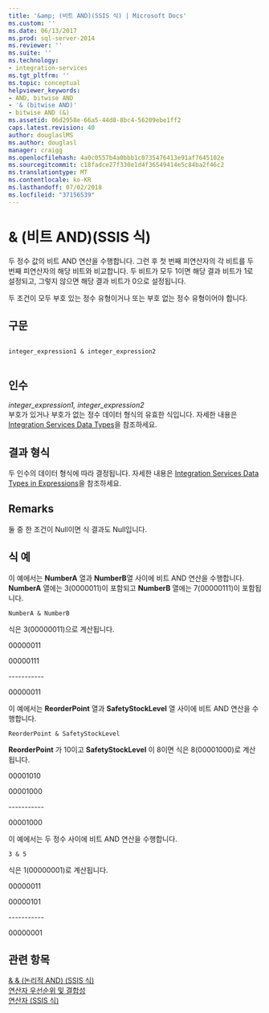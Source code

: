```yaml
---
title: '&amp; (비트 AND)(SSIS 식) | Microsoft Docs'
ms.custom: ''
ms.date: 06/13/2017
ms.prod: sql-server-2014
ms.reviewer: ''
ms.suite: ''
ms.technology:
- integration-services
ms.tgt_pltfrm: ''
ms.topic: conceptual
helpviewer_keywords:
- AND, bitwise AND
- '& (bitwise AND)'
- bitwise AND (&)
ms.assetid: 06d2958e-66a5-44d8-8bc4-56209ebe1ff2
caps.latest.revision: 40
author: douglaslMS
ms.author: douglasl
manager: craigg
ms.openlocfilehash: 4a0c0557b4a0bbb1c0735476413e91af7645102e
ms.sourcegitcommit: c18fadce27f330e1d4f36549414e5c84ba2f46c2
ms.translationtype: MT
ms.contentlocale: ko-KR
ms.lasthandoff: 07/02/2018
ms.locfileid: "37156539"
---
```

# <a name="amp-bitwise-and-ssis-expression"></a>&amp; (비트 AND)(SSIS 식)
  두 정수 값의 비트 AND 연산을 수행합니다. 그런 후 첫 번째 피연산자의 각 비트를 두 번째 피연산자의 해당 비트와 비교합니다. 두 비트가 모두 1이면 해당 결과 비트가 1로 설정되고, 그렇지 않으면 해당 결과 비트가 0으로 설정됩니다.  
  
 두 조건이 모두 부호 있는 정수 유형이거나 또는 부호 없는 정수 유형이어야 합니다.  
  
## <a name="syntax"></a>구문  
  
```  
  
integer_expression1 & integer_expression2  
  
```  
  
## <a name="arguments"></a>인수  
 *integer_expression1, integer_expression2*  
 부호가 있거나 부호가 없는 정수 데이터 형식의 유효한 식입니다. 자세한 내용은 [Integration Services Data Types](../data-flow/integration-services-data-types.md)을 참조하세요.  
  
## <a name="result-types"></a>결과 형식  
 두 인수의 데이터 형식에 따라 결정됩니다. 자세한 내용은 [Integration Services Data Types in Expressions](integration-services-data-types-in-expressions.md)을 참조하세요.  
  
## <a name="remarks"></a>Remarks  
 둘 중 한 조건이 Null이면 식 결과도 Null입니다.  
  
## <a name="expression-examples"></a>식 예  
 이 예에서는 **NumberA** 열과 **NumberB**열 사이에 비트 AND 연산을 수행합니다. **NumberA** 열에는 3(0000011)이 포함되고 **NumberB** 열에는 7(00000111)이 포함됩니다.  
  
```  
NumberA & NumberB  
```  
  
 식은 3(00000011)으로 계산됩니다.  
  
 00000011  
  
 00000111  
  
 ----------\-  
  
 00000011  
  
 이 예에서는 **ReorderPoint** 열과 **SafetyStockLevel** 열 사이에 비트 AND 연산을 수행합니다.  
  
```  
ReorderPoint & SafetyStockLevel  
```  
  
 **ReorderPoint** 가 10이고 **SafetyStockLevel** 이 8이면 식은 8(00001000)로 계산됩니다.  
  
 00001010  
  
 00001000  
  
 ----------\-  
  
 00001000  
  
 이 예에서는 두 정수 사이에 비트 AND 연산을 수행합니다.  
  
```  
3 & 5   
```  
  
 식은 1(00000001)로 계산됩니다.  
  
 00000011  
  
 00000101  
  
 ----------\-  
  
 00000001  
  
## <a name="see-also"></a>관련 항목  
 [& & &#40;논리적 AND&#41; &#40;SSIS 식&#41;](logical-and-ssis-expression.md)   
 [연산자 우선순위 및 결합성](operator-precedence-and-associativity.md)   
 [연산자 &#40;SSIS 식&#41;](operators-ssis-expression.md)  
  
  
